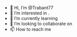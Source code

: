 - 👋 Hi, I’m @Trabant77
- 👀 I’m interested in .
- 🌱 I’m currently learning
- 💞️ I’m looking to collaborate on 
- 📫 How to reach me
